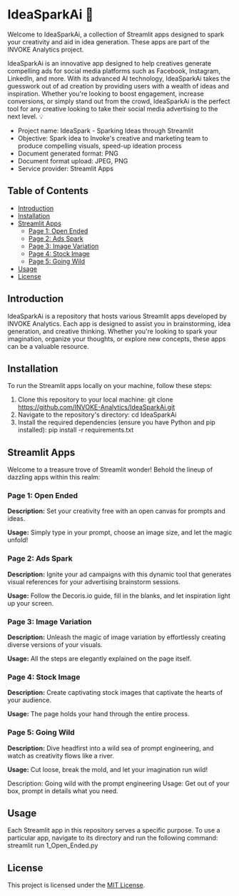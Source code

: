 # IdeaSparkAi 🚀

Welcome to IdeaSparkAi, a collection of Streamlit apps designed to spark your creativity and aid in idea generation. These apps are part of the INVOKE Analytics project.

IdeaSparkAi is an innovative app designed to help creatives generate compelling ads for social media platforms such as Facebook, Instagram, LinkedIn, and more. With its advanced AI technology, IdeaSparkAi takes the guesswork out of ad creation by providing users with a wealth of ideas and inspiration. Whether you're looking to boost engagement, increase conversions, or simply stand out from the crowd, IdeaSparkAi is the perfect tool for any creative looking to take their social media advertising to the next level. 💡

- Project name: IdeaSpark - Sparking Ideas through Streamlit
- Objective: Spark idea to Invoke's creative and marketing team to produce compelling visuals, speed-up ideation process
- Document generated format: PNG
- Document format upload: JPEG, PNG
- Service provider: Streamlit Apps

## Table of Contents

- [Introduction](#introduction)
- [Installation](#installation)
- [Streamlit Apps](#streamlit-apps)
  - [Page 1: Open Ended](#Page-1-Open-Ended)
  - [Page 2: Ads Spark](#Page-2-Ads-Spark)
  - [Page 3: Image Variation](#Page-3-Image-Variation)
  - [Page 4: Stock Image](#Page-4-Stock-Image)
  - [Page 5: Going Wild](#Page-5-Going-Wild)
- [Usage](#usage)
- [License](#license)

## Introduction

IdeaSparkAi is a repository that hosts various Streamlit apps developed by INVOKE Analytics. Each app is designed to assist you in brainstorming, idea generation, and creative thinking. Whether you're looking to spark your imagination, organize your thoughts, or explore new concepts, these apps can be a valuable resource.

## Installation

To run the Streamlit apps locally on your machine, follow these steps:

1. Clone this repository to your local machine:
   git clone https://github.com/INVOKE-Analytics/IdeaSparkAi.git
3. Navigate to the repository's directory:
   cd IdeaSparkAi
5. Install the required dependencies (ensure you have Python and pip installed):
   pip install -r requirements.txt

## Streamlit Apps

Welcome to a treasure trove of Streamlit wonder! Behold the lineup of dazzling apps within this realm:

### Page 1: Open Ended

**Description:** Set your creativity free with an open canvas for prompts and ideas.

**Usage:** Simply type in your prompt, choose an image size, and let the magic unfold!

### Page 2: Ads Spark

**Description:** Ignite your ad campaigns with this dynamic tool that generates visual references for your advertising brainstorm sessions.

**Usage:** Follow the Decoris.io guide, fill in the blanks, and let inspiration light up your screen.

### Page 3: Image Variation

**Description:** Unleash the magic of image variation by effortlessly creating diverse versions of your visuals.

**Usage:** All the steps are elegantly explained on the page itself.

### Page 4: Stock Image

**Description:** Create captivating stock images that captivate the hearts of your audience.

**Usage:** The page holds your hand through the entire process.

### Page 5: Going Wild

**Description:** Dive headfirst into a wild sea of prompt engineering, and watch as creativity flows like a river.

**Usage:** Cut loose, break the mold, and let your imagination run wild!

Description: Going wild with the prompt engineering
Usage: Get out of your box, prompt in details what you need.


## Usage

Each Streamlit app in this repository serves a specific purpose. To use a particular app, navigate to its directory and run the following command:
streamlit run 1_Open_Ended.py

## License

This project is licensed under the [MIT License](LICENSE).
